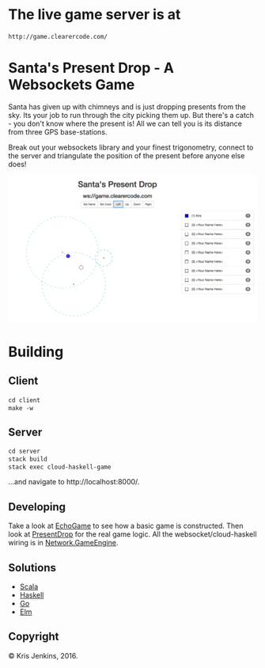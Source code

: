 # The live game server is at

```
http://game.clearercode.com/
```

# Santa's Present Drop - A Websockets Game

Santa has given up with chimneys and is just dropping presents from
the sky. Its your job to run through the city picking them up. But
there's a catch - you don't know where the present is! All we can tell
you is its distance from three GPS base-stations.

Break out your websockets library and your finest trigonometry,
connect to the server and triangulate the position of the present
before anyone else does!

![Game Screenshot](action-shot.png?raw=true "Screenshot")

# Building

## Client

```
cd client
make -w
```

## Server

```
cd server
stack build
stack exec cloud-haskell-game
```

...and navigate to http://localhost:8000/.


## Developing

Take a look at [EchoGame](server/src/EchoGame.hs) to see how a basic
game is constructed. Then look
at [PresentDrop](server/src/PresentDrop.hs) for the real game
logic. All the websocket/cloud-haskell wiring is
in [Network.GameEngine](server/src/Network/GameEngine.hs).

## Solutions

* [Scala](https://github.com/mnd999/xmas-hack)
* [Haskell](https://github.com/mattjbray/santas-present-drop/blob/master/app/Main.hs)
* [Go](https://github.com/simonswine/hack-night-xmas-2016)
* [Elm](https://github.com/MatMoore/xmas-present-retrieval-hack)

## Copyright

© Kris Jenkins, 2016.

